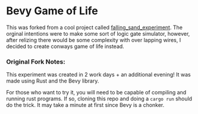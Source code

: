 # Bevy Game of Life
This was forked from a cool project called [falling_sand_experiment](https://github.com/dfebs/falling_sand_experiment). The orginal intentions were to make some sort of logic gate simulator, however, after relizing there would be some complexity with over lapping wires, I decided to create conways game of life instead.

### Original Fork Notes:
This experiment was created in 2 work days + an additional evening! It was made using Rust and the Bevy library.

For those who want to try it, you will need to be capable of compiling and running rust programs. If so, cloning this repo and doing a `cargo run` should do the trick. It may take a minute at first since Bevy is a chonker. 
